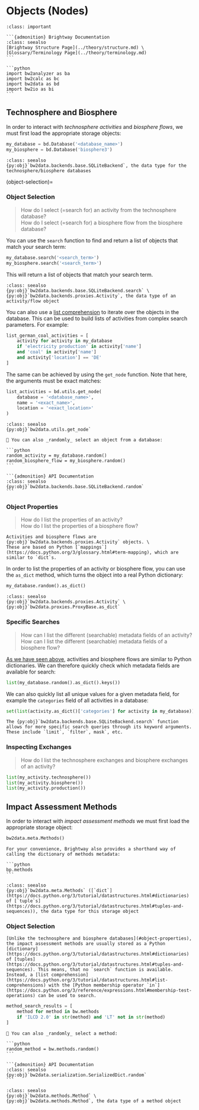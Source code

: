 # Objects (Nodes)

````{admonition} Prerequisites
:class: important

```{admonition} Brightway Documentation
:class: seealso
[Brightway Structure Page](../theory/structure.md) \
[Glossary/Terminology Page](../theory/terminology.md)
```

```python
import bw2analyzer as ba
import bw2calc as bc
import bw2data as bd
import bw2io as bi
```

````

## Technosphere and Biosphere

In order to interact with _technosphere activities_ and _biosphere flows_, we must first load the appropriate storage objects:

```python
my_database = bd.Database('<database_name>')
my_biosphere = bd.Database('biosphere3')
```

```{admonition} API Documentation
:class: seealso
{py:obj}`bw2data.backends.base.SQLiteBackend`, the data type for the technosphere/biosphere databases
```

(object-selection)=
### Object Selection

> How do I select (=search for) an activity from the technosphere database? \
> How do I select (=search for) a biosphere flow from the biosphere database? 

You can use the `search` function to find and return a list of objects that match your search term:

```python
my_database.search('<search_term>')
my_biosphere.search('<search_term>')
```

This will return a list of objects that match your search term.

```{admonition} API Documentation
:class: seealso
{py:obj}`bw2data.backends.base.SQLiteBackend.search` \
{py:obj}`bw2data.backends.proxies.Activity`, the data type of an activity/flow object
```

You can also use a [list comprehension](https://docs.python.org/3/tutorial/datastructures.html#list-comprehensions) to iterate over the objects in the database. This can be used to build lists of activities from complex search parameters. For example:

```python
list_german_coal_activities = [
    activity for activity in my_database
    if 'electricity production' in activity['name']    
    and 'coal' in activity['name']   
    and activity['location'] == 'DE'
]
```

The same can be achieved by using the `get_node` function. Note that here, the arguments must be exact matches:

```python
list_activities = bd.utils.get_node(
    database = '<database_name>',
    name = '<exact_name>',
    location = '<exact_location>'
)
```

```{admonition} API Documentation
:class: seealso
{py:obj}`bw2data.utils.get_node`
```

````{note}
🎲 You can also _randomly_ select an object from a database:

```python
random_activity = my_database.random()
random_biosphere_flow = my_biosphere.random()
```

```{admonition} API Documentation
:class: seealso
{py:obj}`bw2data.backends.base.SQLiteBackend.random`
```
````

### Object Properties

> How do I list the properties of an activity? \
> How do I list the properties of a biosphere flow?

```{note}
Activities and biosphere flows are {py:obj}`bw2data.backends.proxies.Activity` objects. \
These are based on Python [`mappings`](https://docs.python.org/3/glossary.html#term-mapping), which are similar to `dict`s.
```

In order to list the properties of an activity or biosphere flow, you can use the `as_dict` method, which turns the object into a real Python dictionary:

```python
my_database.random().as_dict() 
```

```{admonition} API Documentation
:class: seealso
{py:obj}`bw2data.backends.proxies.Activity` \
{py:obj}`bw2data.proxies.ProxyBase.as_dict`
```

### Specific Searches

> How can I list the different (searchable) metadata fields of an activity? \
> How can I list the different (searchable) metadata fields of a biosphere flow?

[As we have seen above](#object-properties), activities and biosphere flows are similar to Python dictionaries. We can therefore quickly check which metadata fields are available for search:

```python
list(my_database.random().as_dict().keys())
```

We can also quickly list all unique values for a given metadata field, for example the `categories` field of all activities in a database:

```python
set(list(activity.as_dict()['categories'] for activity in my_database))
```

```note
The {py:obj}`bw2data.backends.base.SQLiteBackend.search` function allows for more specific search queries through its keyword arguments. These include `limit`, `filter`, mask`, etc.
```

### Inspecting Exchanges

> How do I list the technosphere exchanges and biosphere exchanges of an activity?

```python
list(my_activity.technosphere())
list(my_activity.biosphere())
list(my_activity.production())
```

## Impact Assessment Methods

In order to interact with _impact assessment methods_ we must first load the appropriate storage object:

```python
bw2data.meta.Methods()
```

````{note}
For your convenience, Brightway also provides a shorthand way of calling the dictionary of methods metadata:

```python
bp.methods
```
````

```{admonition} API Documentation
:class: seealso
{py:obj}`bw2data.meta.Methods` ([`dict`](https://docs.python.org/3/tutorial/datastructures.html#dictionaries) of [`tuple`s](https://docs.python.org/3/tutorial/datastructures.html#tuples-and-sequences)), the data type for this storage object
```

### Object Selection

```{warning}
[Unlike the technosphere and biosphere databases](#object-properties), the impact assessment methods are usually stored as a Python [dictionary](https://docs.python.org/3/tutorial/datastructures.html#dictionaries) of [tuples](https://docs.python.org/3/tutorial/datastructures.html#tuples-and-sequences). This means, that no `search` function is available. Instead, a [list comprehension](https://docs.python.org/3/tutorial/datastructures.html#list-comprehensions) with the [Python membership operator `in`](https://docs.python.org/3/reference/expressions.html#membership-test-operations) can be used to search.
```

```python
method_search_results = [
    method for method in bw.methods
    if 'ILCD 2.0' in str(method) and 'LT' not in str(method)
]
```

````{note}
🎲 You can also _randomly_ select a method:

```python
random_method = bw.methods.random()
```

```{admonition} API Documentation
:class: seealso
{py:obj}`bw2data.serialization.SerializedDict.random`
```
````

```{admonition} API Documentation
:class: seealso
{py:obj}`bw2data.methods.Method` \
{py:obj}`bw2data.methods.Method`, the data type of a method object
```